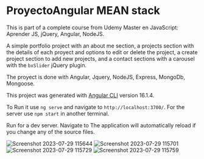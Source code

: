 # ProyectoAngular MEAN stack

This is part of a complete course from Udemy Master en JavaScript: Aprender JS, jQuery, Angular, NodeJS.

A simple portfolio project with an about me section, a projects section with the details of each proyect and options to edit or delete the project, a create project section to add new projects, and a contact sections with a carousel with the `bxSlider` jQuery plugin.

The proyect is done with Angular, Jquery, NodeJS, Express, MongoDb, Mongoose.

This project was generated with [Angular CLI](https://github.com/angular/angular-cli) version 16.1.4.

To Run it use `ng serve` and navigate to `http://localhost:3700/`. 
For the server use `npm start` in another terminal.

Run for a dev server. Navigate to The application will automatically reload if you change any of the source files.




![Screenshot 2023-07-29 115644](https://github.com/kamiwey/proyecto-angular/assets/565899/a06f0ed1-e0b7-4884-9914-65f1106e5d41)
![Screenshot 2023-07-29 115701](https://github.com/kamiwey/proyecto-angular/assets/565899/06433615-a8d3-470a-bb64-f7c9d40224af)
![Screenshot 2023-07-29 115729](https://github.com/kamiwey/proyecto-angular/assets/565899/9355a680-73e4-4653-8eae-18e897586c54)
![Screenshot 2023-07-29 115759](https://github.com/kamiwey/proyecto-angular/assets/565899/9ad98770-578d-4a2d-a06b-65c701e5ed79)
